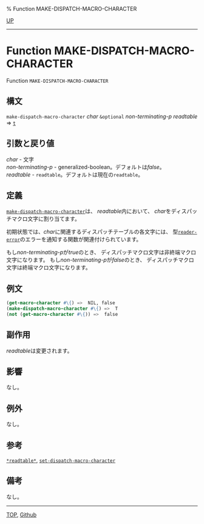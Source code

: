 % Function MAKE-DISPATCH-MACRO-CHARACTER

[UP](23.2.html)  

---

# Function **MAKE-DISPATCH-MACRO-CHARACTER**


Function `MAKE-DISPATCH-MACRO-CHARACTER`


## 構文

`make-dispatch-macro-character` *char*
 `&optional` *non-terminating-p* *readtable*
 => [`t`](5.3.t-variable.html)


## 引数と戻り値

*char* - 文字  
*non-terminating-p* - generalized-boolean。デフォルトは*false*。  
*readtable* - `readtable`。デフォルトは現在の`readtable`。


## 定義

[`make-dispatch-macro-character`](23.2.make-dispatch-macro-character.html)は、
*readtable*内において、
*char*をディスパッチマクロ文字に割り当てます。

初期状態では、*char*に関連するディスパッチテーブルの各文字には、
型[`reader-error`](23.2.reader-error.html)のエラーを通知する関数が関連付けられています。

もし*non-terminating-p*が*true*のとき、
ディスパッチマクロ文字は非終端マクロ文字になります。
もし*non-terminating-p*が*false*のとき、
ディスパッチマクロ文字は終端マクロ文字になります。


## 例文

```lisp
(get-macro-character #\{) =>  NIL, false
(make-dispatch-macro-character #\{) =>  T
(not (get-macro-character #\{)) =>  false
```


## 副作用

*readtable*は変更されます。


## 影響

なし。


## 例外

なし。


## 参考

[`*readtable*`](23.2.readtable-variable.html),
[`set-dispatch-macro-character`](23.2.set-dispatch-macro-character.html)


## 備考

なし。


---
[TOP](index.html),  [Github](https://github.com/nptcl/npt-japanese)

